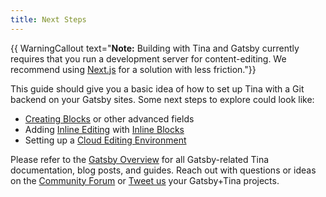 ```yaml
---
title: Next Steps
---
```

{{ WarningCallout text="**Note:** Building with Tina and Gatsby currently requires that you run a development server for content-editing. We recommend using [Next.js](/docs/integrations/nextjs/) for a solution with less friction."}}

This guide should give you a basic idea of how to set up Tina with a Git backend on your Gatsby sites. Some next steps to explore could look like:

- [Creating Blocks](https://tinacms.org/docs/plugins/fields/blocks) or other advanced fields
- Adding [Inline Editing](https://tinacms.org/docs/ui/inline-editing) with [Inline Blocks](/guides/general/inline-blocks/overview)
- Setting up a [Cloud Editing Environment](https://tinacms.org/blog/using-tinacms-on-gatsby-cloud)

Please refer to the [Gatsby Overview](https://tinacms.org/docs/integrations/gatsby) for all Gatsby-related Tina documentation, blog posts, and guides. Reach out with questions or ideas on the [Community Forum](https://community.tinacms.org/) or [Tweet us](https://twitter.com/tina_cms) your Gatsby+Tina projects.
